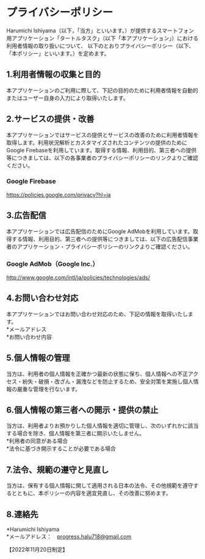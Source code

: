 # プライバシーポリシー
Harumichi Ishiyama（以下，「当方」といいます。）が提供するスマートフォン用アプリケーション「タートルタスク」（以下「本アプリケーション」）における利用者情報の取り扱いについて、 以下のとおりプライバシーポリシー（以下、「本ポリシー」といいます。）を定めます。

## 1.利用者情報の収集と目的
本アプリケーションのご利用に際して、下記の目的のために利用者情報を自動的またはユーザー自身の入力により取得いたします。<br>

## 2.サービスの提供・改善
本アプリケーションではサービスの提供とサービスの改善のために利用者情報を取得します。利用状況解析とカスタマイズされたコンテンツの提供のためにGoogle Firebaseを利用しています。取得する情報、利用目的、第三者への提供等につきましては、以下の各事業者のプライバシーポリシーのリンクよりご確認ください。

### Google Firebase
https://policies.google.com/privacy?hl=ja

## 3.広告配信
本アプリケーションでは広告配信のためにGoogle AdMobを利用しています。取得する情報、利用目的、第三者への提供等につきましては、以下の広告配信事業者のアプリケーション・プライバシーポリシーのリンクよりご確認ください。

### Google AdMob（Google Inc.）
http://www.google.com/intl/ja/policies/technologies/ads/

## 4.お問い合わせ対応
本アプリケーションではお問い合わせ対応のため、下記の情報を取得いたします。<br>
*メールアドレス<br>
*お問い合わせ内容<br>

## 5.個人情報の管理
当方は、利用者の個人情報を正確かつ最新の状態に保ち、個人情報への不正アクセス・紛失・破損・改ざん・漏洩などを防止するため、安全対策を実施し個人情報の厳重な管理を行ないます。

## 6.個人情報の第三者への開示・提供の禁止
当方は、利用者よりお預かりした個人情報を適切に管理し、次のいずれかに該当する場合を除き、個人情報を第三者に開示いたしません。<br>
*利用者の同意がある場合<br>
*法令に基づき開示することが必要である場合

## 7.法令、規範の遵守と見直し
当方は、保有する個人情報に関して適用される日本の法令、その他規範を遵守するとともに、本ポリシーの内容を適宜見直し、その改善に努めます。

## 8.連絡先
*Harumichi Ishiyama<br>
*メールアドレス：　progress.halu718@gmail.com

【2022年11月20日制定】 
